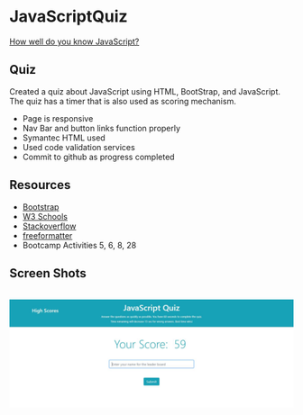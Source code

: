 # JavaScriptQuiz
[How well do you know JavaScript?](https://krcook1980.github.io/JavaScriptQuiz/)
## Quiz
Created a quiz about JavaScript using HTML, BootStrap, and JavaScript.  The quiz has a timer that is also used as scoring mechanism.
- Page is responsive
- Nav Bar and button links function properly
- Symantec HTML used
- Used code validation services
- Commit to github as progress completed

## Resources
- [Bootstrap](https://getbootstrap.com/)
- [W3 Schools](https://www.w3schools.com/)
- [Stackoverflow](https://stackoverflow.com/)
- [freeformatter](https://www.freeformatter.com/html-validator.html)
- Bootcamp Activities 5, 6, 8, 28

## Screen Shots
<img scr="https://github.com/krcook1980/JavaScriptQuiz/blob/main/assets/start.JPG">
<img scr="https://github.com/krcook1980/JavaScriptQuiz/blob/main/assets/quiz.JPG">
<img src="https://github.com/krcook1980/JavaScriptQuiz/blob/main/assets/end.JPG">
<img scr="https://github.com/krcook1980/JavaScriptQuiz/blob/main/assets/score.JPG">